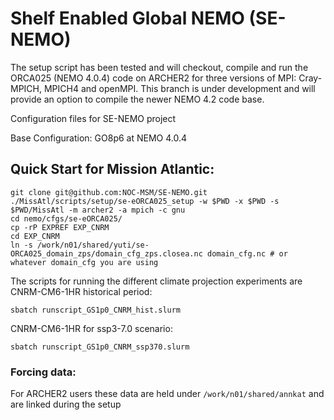# Shelf Enabled Global NEMO (SE-NEMO)

The setup script has been tested and will checkout, compile and run the ORCA025 (NEMO 4.0.4) code on ARCHER2 for three versions of MPI: Cray-MPICH, MPICH4 and openMPI. This branch is under development and will provide an option to compile the newer NEMO 4.2 code base.

Configuration files for SE-NEMO project

Base Configuration: GO8p6 at NEMO 4.0.4

## Quick Start for Mission Atlantic:

```
git clone git@github.com:NOC-MSM/SE-NEMO.git
./MissAtl/scripts/setup/se-eORCA025_setup -w $PWD -x $PWD -s $PWD/MissAtl -m archer2 -a mpich -c gnu
cd nemo/cfgs/se-eORCA025/
cp -rP EXPREF EXP_CNRM
cd EXP_CNRM
ln -s /work/n01/shared/yuti/se-ORCA025_domain_zps/domain_cfg_zps.closea.nc domain_cfg.nc # or whatever domain_cfg you are using
```
The scripts for running the different climate projection experiments are
CNRM-CM6-1HR historical period:
```
sbatch runscript_GS1p0_CNRM_hist.slurm
```
CNRM-CM6-1HR for ssp3-7.0 scenario:
```
sbatch runscript_GS1p0_CNRM_ssp370.slurm
```

### Forcing data:

For ARCHER2 users these data are held under `/work/n01/shared/annkat` and are linked during the setup

